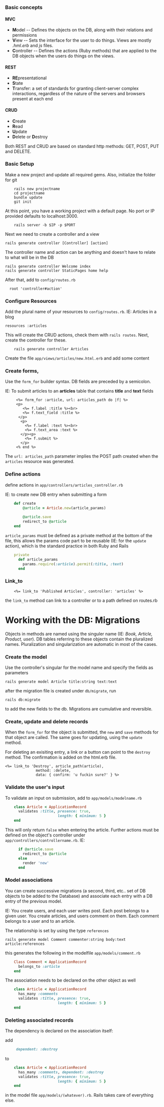 ### Basic concepts

#### MVC

* **M**odel -- Defines the objects on the DB, along with their relations and permissions
* **V**iew -- Sets the interface for the user to do things. Views are mostly _.hml.erb_ and _js_ files.
* **C**ontroller -- Defines the actions (Ruby methods) that are applied to the DB objects when the users do things on the views. 

#### REST

* **RE**presentational 
* **S**tate
* **T**ransfer: a set of standards for granting client-server complex interactions, regardless of the nature of the servers and browsers present at each end

#### CRUD

* **C**reate
* **R**ead
* **U**pdate
* **D**elete or **D**estroy

Both REST and CRUD are based on standard http methods: GET, POST, PUT and DELETE.

### Basic Setup
Make a new project and update all required gems. Also, initialize the folder for git

```shell
    rails new projectname
    cd projectname
    bundle update
    git init
```
At this point, you have a working project with a default page. No port or IP provided defaults to localhost:3000.
```shell
    rails server -b $IP -p $PORT
```
Next we need to create a controller and a view

    rails generate controller [Controller] [action]

The controller name and action can be anything and doesn't have to relate to what will be in the DB

    rails generate controller Welcome index
    rails generate controller StaticPages home help

After that, add to `config/routes.rb`

      root 'controller#action'

### Configure Resources

Add the plural name of your resources to `config/routes.rb`. IE: Articles in a blog

    resources :articles 

This will create the CRUD actions, check them with `rails routes`. Next, create the controller for these.
```shell
    rails generate controller Articles
```
Create the file `app/views/articles/new.html.erb` and add some content

### Create forms, 

Use the `form_for` builder syntax. DB fields are preceded by a semicolon. 

IE: To submit articles to an **articles** table that contains **title** and **text** fields

```HTML+ERB
     <%= form_for :article, url: articles_path do |f| %>
     <p>
        <%= f.label :title %><br>
        <%= f.text_field :title %>
      </p>
       <p>
         <%= f.label :text %><br>
         <%= f.text_area :text %>
       </p><p>
         <%= f.submit %>
       </p>
     <% end %>
```
The `url: articles_path` parameter implies the POST path created when the `articles` resource was generated.


### Define actions

define actions in `app/controllers/articles_controller.rb`

IE: to create new DB entry when submitting a form

```ruby
    def create
        @article = Article.new(article_params)
 
        @article.save
        redirect_to @article
    end
```

`article_params` must be defined as a private method at the bottom of the file, this allows the params code part to be reusable (IE: for the `update` action), which is the standard practice in both Ruby and Rails

```ruby
    private
      def article_params
        params.require(:article).permit(:title, :text)
      end
```

### Link_to
```HTML+ERB
    <%= link_to 'Published Articles', controller: 'articles' %>
```
the `link_to` method can link to a controller or to a path defined on routes.rb 


# Working with the DB: Migrations

Objects in methods are named using the singuler name (IE: _Book, Article, Product, user_). DB tables referring to these objects contain the pluralized names. Pluralization and singularization are automatic in most of the cases.

### Create the model

Use the controller's singular for the model name and specify the fields as parameters

    rails generate model Article title:string text:text

after the migration file is created under `db/migrate`, run

    rails db:migrate

to add the new fields to the db. Migrations are cumulative and reversible.

### Create, update and delete records

When the `form_for` for the object is submitted, the `new` and `save` methods for that object are called. The same goes for updating, using the `update` method. 

For deleting an exisiting entry, a link or a button can point to the `destroy` method. The confirmation is added on the html.erb file.

```HTML+ERB
<%= link_to 'Destroy', article_path(article),
              method: :delete,
              data: { confirm: 'u fuckin sure?' } %>
```

### Validate the user's input

To validate an input on submission, add to `app/models/modelname.rb`

```ruby
    class Article < ApplicationRecord
      validates :title, presence: true,
                        length: { minimum: 5 }
    end
```
This will only return `false` when entering the article. Further actions must be defined on the object's controller under `app/controllers/controllername.rb`. IE:

```ruby
      if @article.save
        redirect_to @article
      else
        render 'new'
      end
```

### Model associations

You can create successive migrations (a second, third, etc.. set of DB objects to be added to the Database) and associate each entry with a DB entry of the previous model.

IE: 
You create users, and each user writes post. Each post belongs to a given user.
You create articles, and users comment on them. Each comment belongs to a user and to an article.

The relationship is set by using the type `references`

    rails generate model Comment commenter:string body:text article:references

this generates the following in the modelfile `app/models/comment.rb`

```ruby
    Class Comment < ApplicationRecord
      belongs_to :article
    end
```
The association needs to be declared on the other object as well

```ruby
    class Article < ApplicationRecord
      has_many :comments
      validates :title, presence: true,
                        length: { minimum: 5 }
    end
```

### Deleting associated records

The dependency is declared on the association itself:

add
```ruby
     dependent: :destroy
```
to 
```ruby
    class Article < ApplicationRecord
      has_many :comments, dependent: :destroy
      validates :title, presence: true,
                        length: { minimum: 5 }
    end
```
in the model file `app/models/(whatever).rb`. Rails takes care of everything else. 


